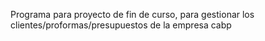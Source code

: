 Programa para proyecto de fin de curso, para gestionar los clientes/proformas/presupuestos de la empresa cabp